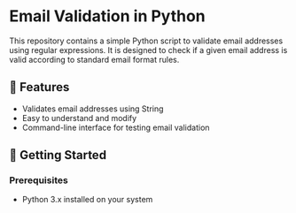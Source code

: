 # Email Validation in Python

This repository contains a simple Python script to validate email addresses using regular expressions. It is designed to check if a given email address is valid according to standard email format rules.

## 📌 Features

- Validates email addresses using String
- Easy to understand and modify
- Command-line interface for testing email validation

## 🚀 Getting Started

### Prerequisites

- Python 3.x installed on your system
